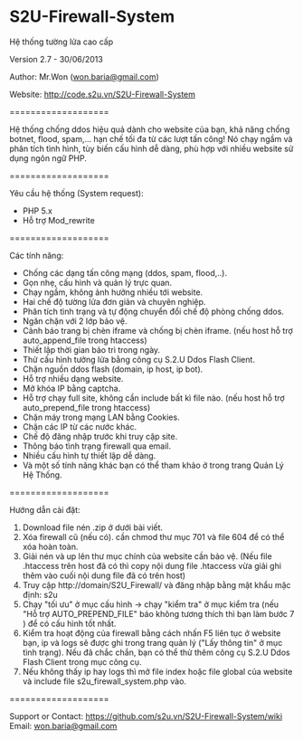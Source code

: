 S2U-Firewall-System
===================


 Hệ thống tường lửa cao cấp
 
 Version 2.7 - 30/06/2013
 
 Author: Mr.Won (won.baria@gmail.com)
 
 Website: http://code.s2u.vn/S2U-Firewall-System


===================

Hệ thống chống ddos hiệu quả dành cho website của bạn, khả năng chống botnet, flood, spam,... 
hạn chế tối đa từ các lượt tấn công! Nó chạy ngầm và phân tích tình hình, tùy biến cấu hình dễ dàng,
phù hợp với nhiều website sử dụng ngôn ngữ PHP.

===================

Yêu cầu hệ thống (System request):
 - PHP 5.x
 - Hỗ trợ Mod_rewrite

===================


Các tính năng:
 - Chống các dạng tấn công mạng (ddos, spam, flood,..).
 - Gọn nhẹ, cấu hình và quản lý trực quan.
 - Chạy ngầm, không ảnh hưởng nhiều tới website.
 - Hai chế độ tường lửa đơn giản và chuyên nghiệp.
 - Phân tích tình trạng và tự động chuyển đổi chế độ phòng chống ddos.
 - Ngăn chặn với 2 lớp bảo vệ.
 - Cảnh báo trang bị chèn iframe và chống bị chèn iframe. (nếu host hỗ trợ auto_append_file trong htaccess)
 - Thiết lập thời gian bảo trì trong ngày.
 - Thử cấu hình tưởng lửa bằng công cụ S.2.U Ddos Flash Client.
 - Chặn nguồn ddos flash (domain, ip host, ip bot).
 - Hỗ trợ nhiều dạng website.
 - Mở khóa IP bằng captcha.
 - Hỗ trợ chạy full site, không cần include bất kì file nào. (nếu host hỗ trợ auto_prepend_file trong htaccess)
 - Chặn máy trong mạng LAN bằng Cookies.
 - Chặn các IP từ các nước khác.
 - Chế độ đăng nhập trước khi truy cập site.
 - Thông báo tình trạng firewall qua email.
 - Nhiều cấu hình tự thiết lập dễ dàng.
 - Và một số tính năng khác bạn có thể tham khảo ở trong trang Quản Lý Hệ Thống.

===================

Hướng dẫn cài đặt:
 1. Download file nén .zip ở dưới bài viết.
 2. Xóa firewall cũ (nếu có). cần chmod thư mục 701 và file 604 để có thể xóa hoàn toàn.
 3. Giải nén và up lên thư mục chính của website cần bảo vệ. (Nếu file .htaccess trên host đã có thì copy nội dung file .htaccess vừa giải ghi thêm vào cuối nội dung file đã có trên host)
 4. Truy cập http://domain/S2U_Firewall/ và đăng nhập bằng mật khẩu mặc định: s2u
 5. Chạy "tối ưu" ở mục cấu hình -> chạy "kiểm tra" ở mục kiểm tra (nếu "Hỗ trợ AUTO_PREPEND_FILE" báo không tương thích thì bạn làm bước 7 ) để có cấu hình tốt nhất.
 6. Kiểm tra hoạt động của firewall bằng cách nhấn F5 liên tục ở website bạn, ip và logs sẽ được ghi trong trang quản lý ("Lấy thông tin" ở mục tình trạng). Nếu đã chắc chắn, bạn có thể thử thêm công cụ S.2.U Ddos Flash Client trong mục công cụ.
 7. Nếu không thấy ip hay logs thì mở file index hoặc file global của website và include file s2u_firewall_system.php vào. 

===================

Support or Contact: 
https://github.com/s2u.vn/S2U-Firewall-System/wiki
Email: won.baria@gmail.com
